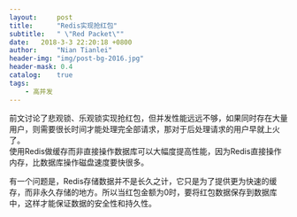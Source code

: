 ```yaml
---
layout:     post
title:      "Redis实现抢红包"
subtitle:   " \"Red Packet\""
date:   2018-3-3 22:20:18 +0800
author:     "Nian Tianlei"
header-img: "img/post-bg-2016.jpg"
header-mask: 0.4
catalog:    true
tags:
    - 高并发
---
```


前文讨论了悲观锁、乐观锁实现抢红包，但并发性能远远不够，如果同时存在大量用户，则需要很长时间才能处理完全部请求，那对于后处理请求的用户早就上火了。  
使用Redis做缓存而非直接操作数据库可以大幅度提高性能，因为Redis直接操作内存，比数据库操作磁盘速度要快很多。  

有一个问题是，Redis存储数据并不是长久之计，它只是为了提供更为快速的缓存，而非永久存储的地方。所以当红包金额为0时，要将红包数据保存到数据库中，这样才能保证数据的安全性和持久性。  



